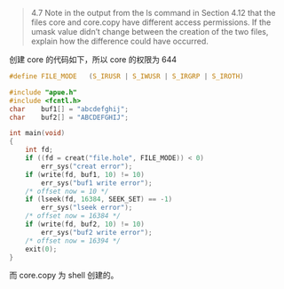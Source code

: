 
> 4.7 Note in the output from the ls command in Section 4.12 that the files core and core.copy have different access permissions. If the umask value didn’t change between the creation of the two files, explain how the difference could have occurred.

创建 core 的代码如下，所以 core 的权限为 644

```c
#define	FILE_MODE	(S_IRUSR | S_IWUSR | S_IRGRP | S_IROTH)

#include "apue.h"
#include <fcntl.h>
char    buf1[] = "abcdefghij";
char    buf2[] = "ABCDEFGHIJ";

int main(void)
{
    int fd;
    if ((fd = creat("file.hole", FILE_MODE)) < 0)
        err_sys("creat error");
    if (write(fd, buf1, 10) != 10)
        err_sys("buf1 write error");
    /* offset now = 10 */
    if (lseek(fd, 16384, SEEK_SET) == -1)
        err_sys("lseek error");
    /* offset now = 16384 */
    if (write(fd, buf2, 10) != 10)
        err_sys("buf2 write error");
    /* offset now = 16394 */
    exit(0);
}
```

而 core.copy 为 shell 创建的。
